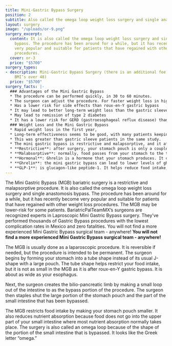 ```yaml
---
title: Mini-Gastric Bypass Surgery
position: 2
subtitle: Also called the omega loop weight loss surgery and single anastomosis bypass.
layout: surgery
image: "/uploads/or-9.png"
surgery_excerpt:
  content: It is also called the omega loop weight loss surgery and single anastomosis
    bypass. The procedure has been around for a while, but it has recently become
    very popular and suitable for patients that have regained with other weight loss
    procedures.
  cover: or-3
  price: "$5700"
surgery_types:
- description: Mini-Gastric Bypass Surgery (there is an additional fee of $500 for
    BMI’s over 48)
  price: "$5700"
surgery_facts: |-
  ### Advantages of the Mini Gastric Bypass
  * The procedure can be performed quickly, in 30 to 60 minutes.
  * The surgeon can adjust the procedure. For faster weight loss in higher-weight patients, the surgeon can lengthen the bypass limb. For slower weight loss in lower-weight patients, the surgeon can make the limb shorter
  * Has a lower risk for side effects than roux-en-Y gastric bypass
  * It may lead to better long-term weight loss than the gastric sleeve.
  * May lead to remission of type 2 diabetes
  * It has a lower risk for GERD (gastroesophageal reflux disease) than sleeve gastrectomy.
  ### Weight Loss and the Mini Gastric Bypass
  * Rapid weight loss in the first year,
  * Long-term effectiveness seems to be good, with many patients keeping off excess weight after five years.
  * This was greater than gastric sleeve patients in the same study.
  * The mini gastric bypass is restrictive and malapsorptive, and it affects your hunger hormones.
  * **Restrictive**: after surgery, your stomach pouch is only a couple ounces large. It is up to you to keep your portion sizes small so you don’t stretch the pouch.
  * **Malabsorptive**: normally, food passes from your stomach to the top of your small intestine, which is where most digestion and nutrient absorption takes place. The procedure changes your digestive tract so that food goes directly from your stomach to a lower portion of your small intestine. You can lose weight because you won’t be getting all of the calories from protein, carbohydrate, and fat.
  * **Hormonal**: Ghrelin is a hormone that your stomach produces. It causes you to feel hungry.
  * **Ghrelin**: the mini gastric bypass can lead to lower levels of ghrelin so you don’t feel as hungry, but your levels of ghrelin may not stay low for long.
  * **GLP-1**: is glucagon-like peptide-1. It helps reduce food intake, and your levels may increase after MGB.
---
```


The Mini Gastric Bypass (MGB) bariatric surgery is a restrictive and malapsorptive procedure. It is also called the omega loop weight loss surgery and single anastomosis bypass. The procedure has been around for a while, but it has recently become very popular and suitable for patients that have regained with other weight loss procedures. The MGB may be lower-risk for some patients. BariatricPalTeamMX’s surgeons are recognized experts in Laproscopic Mini Gastric Bypass surgery. They’ve performed thousands of Gastric Bypass procedures with the lowest complication rates in Mexico and zero fatalities. You will not find a more experienced Mini Gastric Bypass surgical team - anywhere! **You will not find a more experienced Mini Gastric Bypass surgical team - anywhere!**

The MGB is usually done as a laparoscopic procedure. It is reversible if needed, but the procedure is intended to be permanent. The surgeon begins by forming your stomach into a tube shape instead of its usual J-shape with a large pouch. The tube shape helps restrict your food intake, but it is not as small in the MGB as it is after roux-en-Y gastric bypass. It is about as wide as your esophagus.

Next, the surgeon creates the bilio-pancreatic limb by making a small loop out of the intestine to as the bypass portion of the procedure. The surgeon then staples shut the large portion of the stomach pouch and the part of the small intestine that has been bypassed.

The MGB restricts food intake by making your stomach pouch smaller. It also reduces nutrient absorption because food does not go into the upper part of your small intestine where most nutrient absorption normally takes place. The surgery is also called an omega loop because of the shape of the portion of the small intestine that is bypassed. It looks like the Greek letter “omega.”
